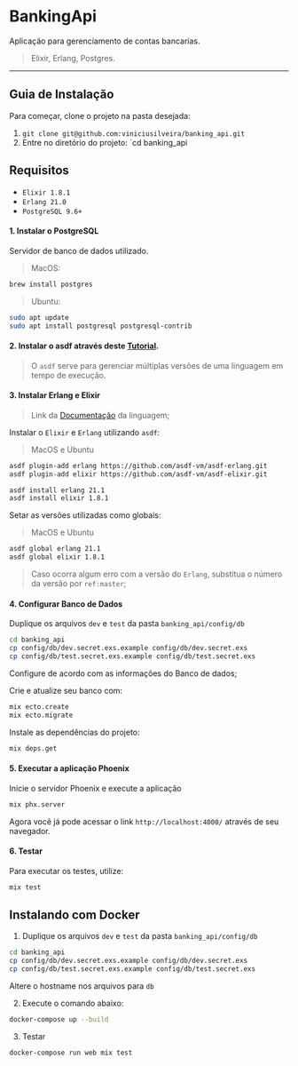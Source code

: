 # BankingApi

Aplicação para gerenciamento de contas bancarias.

> Elixir, Erlang, Postgres.

---


## Guia de Instalação

Para começar, clone o projeto na pasta desejada:
  1. `git clone git@github.com:viniciusilveira/banking_api.git`
  2. Entre no diretório do projeto: `cd banking_api

## Requisitos

- `Elixir 1.8.1`
- `Erlang 21.0`
- `PostgreSQL 9.6+`

#### 1. Instalar o PostgreSQL

Servidor de banco de dados utilizado.

> MacOS:

  ```bash
  brew install postgres
  ```

> Ubuntu:

  ```bash
  sudo apt update
  sudo apt install postgresql postgresql-contrib
  ```

#### 2. Instalar o asdf através deste [Tutorial](https://github.com/asdf-vm/asdf#setup).

> O `asdf` serve para gerenciar múltiplas versões de uma linguagem em tempo de execução.

#### 3. Instalar Erlang e Elixir

> Link da [Documentação](https://elixir-lang.org/install.html#setting-path-environment-variable) da linguagem;

Instalar o `Elixir` e `Erlang` utilizando `asdf`:

> MacOS e Ubuntu

  ```bash
  asdf plugin-add erlang https://github.com/asdf-vm/asdf-erlang.git
  asdf plugin-add elixir https://github.com/asdf-vm/asdf-elixir.git

  asdf install erlang 21.1
  asdf install elixir 1.8.1
  ```

Setar as versões utilizadas como globais:

> MacOS e Ubuntu

  ```bash
  asdf global erlang 21.1
  asdf global elixir 1.8.1
  ```

> Caso ocorra algum erro com a versão do `Erlang`, substitua o número da versão por `ref:master`;

#### 4. Configurar Banco de Dados

Duplique os arquivos `dev` e `test` da pasta `banking_api/config/db`

  ```bash
  cd banking_api
  cp config/db/dev.secret.exs.example config/db/dev.secret.exs
  cp config/db/test.secret.exs.example config/db/test.secret.exs
  ```

Configure de acordo com as informações do Banco de dados;

Crie e atualize seu banco com:

  ```bash
  mix ecto.create
  mix ecto.migrate
  ```
Instale as dependências do projeto:

  ```bash
  mix deps.get
  ```

#### 5. Executar a aplicação Phoenix

Inicie o servidor Phoenix e execute a aplicação

  ```bash
  mix phx.server
  ```
Agora você já pode acessar o link `http://localhost:4000/` através de seu navegador.

#### 6. Testar

Para executar os testes, utilize:

  ```bash
  mix test
  ```

## Instalando com Docker


1. Duplique os arquivos `dev` e `test` da pasta `banking_api/config/db`

  ```bash
  cd banking_api
  cp config/db/dev.secret.exs.example config/db/dev.secret.exs
  cp config/db/test.secret.exs.example config/db/test.secret.exs
  ```

Altere o hostname nos arquivos para `db`

2. Execute o comando abaixo:

```bash
docker-compose up --build
```

3. Testar

```bash
docker-compose run web mix test
```
